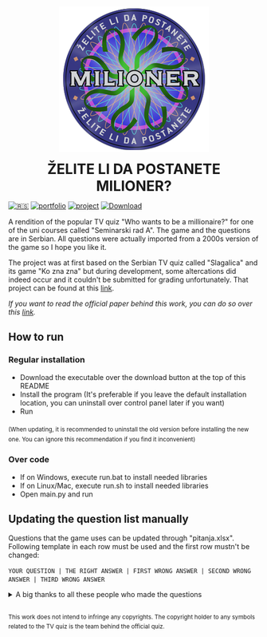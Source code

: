 <p align="center">
  <img src="https://raw.githubusercontent.com/matijakljajic/milionerpy/main/resources/icon.png" alt="logo">
  <h1 align="center" style="margin: 0 auto 0 auto;">ŽELITE LI DA POSTANETE MILIONER?</h1>
  </p>

[![🇷🇸](https://img.shields.io/badge/🇷🇸-2ea44f?style=for-the-badge)](https://github.com/matijakljajic/milionerpy/blob/main/README.rs.md) [![portfolio](https://img.shields.io/badge/portfolio-2ea44f?style=for-the-badge)](https://matijakljajic.github.io/) [![project](https://img.shields.io/badge/project-2ea44f?style=for-the-badge)](https://matijakljajic.github.io/milionerpy/) [![Download](https://img.shields.io/badge/Download-2ea44f?style=for-the-badge)]()

A rendition of the popular TV quiz "Who wants to be a millionaire?" for one of the uni courses called "Seminarski rad A". The game and the questions are in Serbian. All questions were actually imported from a 2000s version of the game so I hope you like it.

The project was at first based on the Serbian TV quiz called "Slagalica" and its game "Ko zna zna" but during development, some altercations did indeed occur and it couldn't be submitted for grading unfortunately. That project can be found at this [link](https://github.com/matijakljajic/koznaznarevamp).

*If you want to read the official paper behind this work, you can do so over this [link]().*


## How to run

### Regular installation

- Download the executable over the download button at the top of this README
- Install the program (It's preferable if you leave the default installation location, you can uninstall over control panel later if you want)
- Run

<sub>(When updating, it is recommended to uninstall the old version before installing the new one. You can ignore this  recommendation if you find it inconvenient)</sub>

### Over code

- If on Windows, execute run.bat to install needed libraries
- If on Linux/Mac, execute run.sh to install needed libraries
- Open main.py and run


## Updating the question list manually

Questions that the game uses can be updated through "pitanja.xlsx". Following template in each row must be used and the first row mustn't be changed:

`YOUR QUESTION | THE RIGHT ANSWER | FIRST WRONG ANSWER | SECOND WRONG ANSWER | THIRD WRONG ANSWER`

<details>
<summary>
A big thanks to all these people who made the questions
</summary>

Name | Email
:---:|:---:
Barbara Lučić | barbara@telekom.yu
Milika Delić | milika@eunet.yu
Radomir Lopusina | ~
Danko Vasiljević | ayrton@bitsyu.net
Ines | ines@ptt.yu
Olja | lavica.o@EUnet.yu
Bojan Bojcetić | marat@EUnet.yu
Marko Pavlović | ~
Daniel Keleman | ~
Željko Vejnović | ~
Aleksandar Mitić | ~
Nebojša Tmusić | ~
Milan Raonić | ~
Bojan | mbojan@drenik.net
Milan Dobri | mdobri@infosky.net
Laki | mikovic@nspoint.net
Srđan | mlaz@ptt.yu
Marko Nikolić | mmarkoni@sezampro.yu
Predrag Petrović | pedjolino_p@yahoo.com
Stefan Petrović | snakepit@musician.org
Vesna Suknović | ~
Živko Pantović | ~
Slaviša Nenadić | slavko6@ptt.yu
~ | mmajstor@tesla.rcub.bg.ac.yu
Vladimir Marković | vmarkovic@beotel.yu
Dragana Žižić | ~
Raco | racoyes@yahoo.com
Ernest Kovač | ernest_utd@yahoo.com
Milan Kukić | mkukic@hemo.net
Žarko Mihajlović | developer@beotel.net
Mija | zanatcentar@ptt.yu
Boban | slobodancu@telekom.yu
~ | majski@ptt.yu
Milan Kujundžić | mkujundzic@novosti.co.yu
Gjorgji Petkovski | koko@elektrosoft.com.mk
Blagoje Lazić | lazic15@ptt.yu
Miroslav Đovćoš | mdjovcos@ddor.co.yu
~ | stellamaris@cg.yu
Peđa Rodić | prodic@ptt.yu
Krle | ~
Ivan Milenković | skijumpingworld@yahoo.com
Veselin Sekulović | ~
Rade Zrnić | 100ka@mail.ru
Ana | mina2u@InfoSky.net
Bojan Veličković | vela@dma.co.yu
~ | vesavesa@beotel.yu
~ | nickola@EUnet.yu
Marko Bežulj | markone@Panet.co.yu
Jelena Marinković | jelena01@EUnet.yu
~ | anelej@bankerinter.net
Zvonko Popović | popovicmn@ptt.yu
Tomislav Tomašević | tomastom@ptt.yu
Marko Misiraća | marko@mediaproline.net
Ernest | ernestutd@neobee.net
Ivan Dobrić | zacinc@beotel.yu
Goran Stojanović | batagogi@ptt.yu
Aca Vesić | vesica@ptt.yu
Slobodan Kitanović | kids78@ptt.yu
~ | dandm@panet.co.yu
Srđan Lukić | schef@sdu.org.yu
Dragan Solak | dsolak@voban.co.yu
Nikola Ćosović | nix007@verat.net
Goran Janjić | janke@teleport.co.yu
Ivica | Jastreb@ptt.yu
~ | ljupce1@ptt.yu
Jasna Janković | jasna_jankovic@yahoo.com
~ | seria013@panet.co.yu
~ | dsansa@EUnet.yu
Srđan Janković | srka@EUnet.yu
Vlada | bvlada17@verat.net
Danilo | danilov@teol.net
Nikola Popović | nikolap@teol.net
Mirsad Kalamperović | kalamperovicm@cg.yu
~ | bhamby@sezampro.yu
~ | jovance15@mail.net.mk
Ivan Dobrić | zacinc@beotel.yu
Nikola | necropolis@ptt.yu
Maja Radovanović | rmaja@rstel.net
Strahinja Petrović | sm.astra@neobee.net
~ | vessna_yu@yahoo.com
~ | becej@EUnet.yu
~ | edo16@lsinter.net
</details>


##
<sup>This work does not intend to infringe any copyrights. The copyright holder to any symbols related to the TV quiz is the team behind the official quiz.</sup>
